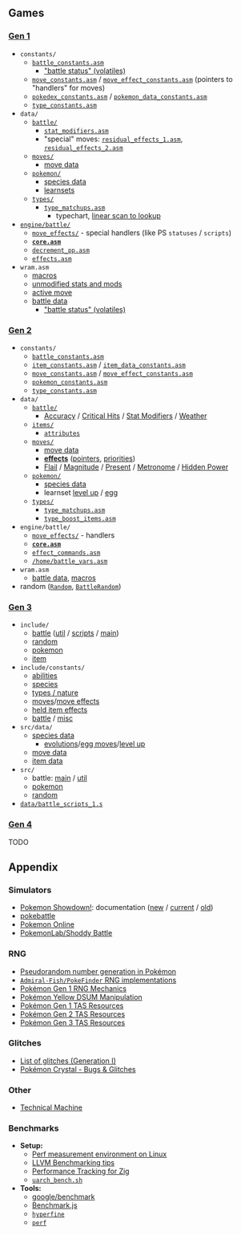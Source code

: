 ## Games

### [Gen 1](https://github.com/pret/pokered)

- `constants/`
  - [`battle_constants.asm`](https://pkmn.cc/pokeredconstants/battle_constants.asm)
    - ["battle status" (volatiles)](https://pkmn.cc/pokeredconstants/battle_constants.asm#L73-L100)
  - [`move_constants.asm`](https://pkmn.cc/pokeredconstants/move_constants.asm) /
    [`move_effect_constants.asm`](https://pkmn.cc/pokeredconstants/move_effect_constants.asm)
    (pointers to "handlers" for moves)
  - [`pokedex_constants.asm`](https://pkmn.cc/pokeredconstants/pokedex_constants.asm) /
    [`pokemon_data_constants.asm`](https://pkmn.cc/pokeredconstants/pokemon_data_constants.asm)
  - [`type_constants.asm`](https://pkmn.cc/pokeredconstants/type_constants.asm)
- `data/`
  - [`battle/`](https://github.com/pret/pokered/tree/master/data/battle)
    - [`stat_modifiers.asm`](https://pkmn.cc/pokereddata/battle/stat_modifiers.asm)
    - "special" moves:
      [`residual_effects_1.asm`](https://pkmn.cc/pokereddata/battle/residual_effects_1.asm),
      [`residual_effects_2.asm`](https://pkmn.cc/pokereddata/battle/residual_effects_2.asm)
  - [`moves/`](https://github.com/pret/pokered/tree/master/data/moves)
    - [move data](https://pkmn.cc/pokereddata/moves/moves.asm)
  - [`pokemon/`](https://github.com/pret/pokered/tree/master/data/pokemon)
    - [species data](https://github.com/pret/pokered/tree/master/data/pokemon/base_stats)
    - [learnsets](https://pkmn.cc/pokereddata/pokemon/evos_moves.asm)
  - [`types/`](https://github.com/pret/pokered/tree/master/data/types)
    - [`type_matchups.asm`](https://pkmn.cc/pokereddata/types/type_matchups.asm)
      - typechart, [linear scan to
        lookup](https://pkmn.cc/pokeredengine/battle/core.asm#L5230-L5289)
- [`engine/battle/`](https://pkmn.cc/pokeredengine/battle)
  - [`move_effects/`](https://github.com/pret/pokered/tree/master/engine/battle/move_effects) -
    special handlers (like PS `statuses` / `scripts`)
  - [**`core.asm`**](https://pkmn.cc/pokeredengine/battle/core.asm)
  - [`decrement_pp.asm`](https://pkmn.cc/pokeredengine/battle/decrement_pp.asm)
  - [`effects.asm`](https://pkmn.cc/pokeredengine/battle/effects.asm)
- `wram.asm`
  - [macros](https://pkmn.cc/pokeredmacros/wram.asm)
  - [unmodified stats and mods](https://pkmn.cc/pokeredwram.asm#L525)
  - [active move](https://pkmn.cc/pokeredwram.asm#L1156)
  - [battle data](https://pkmn.cc/pokeredwram.asm#L1232)
    - ["battle status" (volatiles)](https://pkmn.cc/pokeredwram.asm#L1261-L1284)

### [Gen 2](https://github.com/pret/pokecrystal)

- `constants/`
  - [`battle_constants.asm`](https://pkmn.cc/pokecrystalconstants/battle_constants.asm)
  - [`item_constants.asm`](https://pkmn.cc/pokecrystalconstants/item_constants.asm) /
    [`item_data_constants.asm`](https://pkmn.cc/pokecrystalconstants/item_data_constants.asm#L61-L135)
  - [`move_constants.asm`](https://pkmn.cc/pokecrystalconstants/move_constants.asm) /
    [`move_effect_constants.asm`](https://pkmn.cc/pokecrystalconstants/move_effect_constants.asm)
  - [`pokemon_constants.asm`](https://pkmn.cc/pokecrystalconstants/pokemon_constants.asm)
  - [`type_constants.asm`](https://pkmn.cc/pokecrystalconstants/type_constants.asm)
- `data/`
  - [`battle/`](https://github.com/pret/pokecrystal/tree/master/data/battle)
    - [Accuracy](https://pkmn.cc/pokecrystaldata/battle/accuracy_multipliers.asm) / [Critical
      Hits](https://pkmn.cc/pokecrystaldata/battle/critical_hit_chances.asm) / [Stat
      Modifiers](https://pkmn.cc/pokecrystaldata/battle/stat_multipliers.asm) /
      [Weather](https://pkmn.cc/pokecrystaldata/battle/weather_modifiers.asm)
  - [`items/`](https://github.com/pret/pokecrystal/tree/master/data/items)
    - [`attributes`](https://pkmn.cc/pokecrystaldata/items/attributes.asm)
  - [`moves/`](https://github.com/pret/pokecrystal/tree/master/data/moves)
    - [move data](https://pkmn.cc/pokecrystaldata/moves/moves.asm)
    - [**effects**](https://pkmn.cc/pokecrystaldata/moves/effects.asm)
      ([pointers](https://pkmn.cc/pokecrystaldata/moves/effects_pointers.asm),
      [priorities](https://pkmn.cc/pokecrystaldata/moves/effects_priorities.asm))
    - [Flail](https://pkmn.cc/pokecrystaldata/moves/flail_reversal_power.asm) /
      [Magnitude](https://pkmn.cc/pokecrystaldata/moves/magnitude_power.asm) /
      [Present](https://pkmn.cc/pokecrystaldata/moves/present_power.asm) /
      [Metronome](https://pkmn.cc/pokecrystaldata/moves/metronome_exception_moves.asm) / [Hidden
      Power](https://pkmn.cc/pokecrystalengine/battle/hidden_power.asm)
  - [`pokemon/`](https://github.com/pret/pokecrystal/tree/master/data/pokemon)
    - [species data](https://github.com/pret/pokecrystal/tree/master/data/pokemon/base_stats)
    - learnset [level up](https://pkmn.cc/pokecrystaldata/pokemon/evos_attacks.asm) /
      [egg](https://pkmn.cc/pokecrystaldata/pokemon/egg_moves.asm)
  - [`types/`](https://github.com/pret/pokecrystal/tree/master/data/types)
    - [`type_matchups.asm`](https://pkmn.cc/pokecrystaldata/types/type_matchups.asm)
    - [`type_boost_items.asm`](https://pkmn.cc/pokecrystaldata/types/type_boost_items.asm)
- `engine/battle/`
  - [`move_effects/`](https://github.com/pret/pokecrystal/tree/master/engine/battle/move_effects) -
    handlers
  - [**`core.asm`**](https://github.com/pret/pokecrystal/tree/master/engine/battle/core.asm)
  - [`effect_commands.asm`](https://pkmn.cc/pokecrystalengine/battle/effect_commands.asm)
  - [`/home/battle_vars.asm`](https://pkmn.cc/pokecrystalhome/battle_vars.asm)
- `wram.asm`
  - [battle data](https://pkmn.cc/pokecrystalwram.asm#L352-L621),
    [macros](https://pkmn.cc/pokecrystalmacros/wram.asm)
- random ([`Random`](https://pkmn.cc/pokecrystalhome/random.asm),
  [`BattleRandom`](https://pkmn.cc/pokecrystalengine/battle/core.asm#L6881-L6947))

### [Gen 3](https://github.com/pret/pokeemerald)

- `include/`
  - [battle](https://pkmn.cc/pokeemeraldinclude/battle.h)
    ([util](https://pkmn.cc/pokeemeraldinclude/battle_util.h) /
    [scripts](https://pkmn.cc/pokeemeraldinclude/battle_scripts.h) /
    [main](https://pkmn.cc/pokeemeraldinclude/battle_main.h))
  - [random](https://pkmn.cc/pokeemeraldinclude/random.h)
  - [pokemon](https://pkmn.cc/pokeemeraldinclude/pokemon.h#L160-L241)
  - [item](https://pkmn.cc/pokeemeraldinclude/item.h)
- `include/constants/`
  - [abilities](https://pkmn.cc/pokeemeraldinclude/constants/abilities.h)
  - [species](https://pkmn.cc/pokeemeraldinclude/constants/species.h)
  - [types / nature](https://pkmn.cc/pokeemeraldinclude/constants/pokemon.h)
  - [moves](https://pkmn.cc/pokeemeraldinclude/constants/moves.h)/[move
    effects](https://pkmn.cc/pokeemeraldinclude/constants/battle_move_effects.h)
  - [held item effects](https://pkmn.cc/pokeemeraldinclude/constants/hold_effects.h)
  - [battle](https://pkmn.cc/pokeemeraldinclude/constants/battle.h) /
    [misc](https://pkmn.cc/pokeemeraldinclude/constants/battle_script_commands.h)
- `src/data/`
  - [species data](https://pkmn.cc/pokeemeraldsrc/data/pokemon/base_stats.h)
    - [evolutions](https://pkmn.cc/pokeemeraldsrc/data/pokemon/evolution.h)/[egg
      moves](https://pkmn.cc/pokeemeraldsrc/data/pokemon/egg_moves.h)/[level
      up](https://pkmn.cc/pokeemeraldsrc/data/pokemon/level_up_learnsets.h)
  - [move data](https://pkmn.cc/pokeemeraldsrc/data/battle_moves.h)
  - [item data](https://pkmn.cc/pokeemeraldsrc/data/items.h)
- `src/`
  - battle: [main](https://pkmn.cc/pokeemeraldsrc/battle_main.c) /
    [util](https://pkmn.cc/pokeemeraldsrc/battle_util.c)
  - [pokemon](https://pkmn.cc/pokeemeraldsrc/pokemon.c)
  - [random](https://pkmn.cc/pokeemeraldsrc/random.c)
- [`data/battle_scripts_1.s`](https://pkmn.cc/pokeemeralddata/battle_scripts_1.s)

### [Gen 4](https://github.com/pret/pokediamond)

TODO

## Appendix

### Simulators

- [Pokemon Showdown!](https://github.com/smogon/pokemon-showdown): documentation
  ([new](https://gist.github.com/scheibo/c9ef943ef6e01e350940c8429c378e3b) /
  [current](https://raw.githubusercontent.com/smogon/pokemon-showdown/master/simulator-doc.txt) /
  [old](https://raw.githubusercontent.com/smogon/pokemon-showdown/master/old-simulator-doc.txt))
- [pokebattle](https://github.com/sarenji/pokebattle-sim)
- [Pokemon Online](https://github.com/po-devs/pokemon-online)
- [PokemonLab/Shoddy Battle](https://github.com/cathyjf/PokemonLab)

### RNG

- [Pseudorandom number generation in
  Pokémon](https://bulbapedia.bulbagarden.net/wiki/Pseudorandom_number_generation_in_Pokémon)
- [`Admiral-Fish/PokeFinder` RNG
  implementations](https://github.com/Admiral-Fish/PokeFinder/tree/master/Source/Core/RNG)
- [Pokémon Gen 1 RNG
  Mechanics](https://glitchcity.wiki/Luck_manipulation_(Generation_I)#Mechanics_of_the_RNG)
- [Pokémon Yellow DSUM
  Manipulation](http://wiki.pokemonspeedruns.com/index.php/Pokémon_Red/Blue/Yellow_DSum_Manipulation)
- [Pokémon Gen 1 TAS Resources](http://tasvideos.org/GameResources/GBx/PokemonGen1.html)
- [Pokémon Gen 2 TAS Resources](http://tasvideos.org/GameResources/GBx/PokemonGen2.html)
- [Pokémon Gen 3 TAS Resources](http://tasvideos.org/GameResources/GBx/PokemonGen3/RNG.html)

### Glitches

- [List of glitches (Generation
  I)](https://bulbapedia.bulbagarden.net/wiki/List_of_glitches_(Generation_I))
- [Pokémon Crystal - Bugs & Glitches](https://pkmn.cc/pokecrystaldocs/bugs_and_glitches.md)

### Other

- [Technical Machine](https://github.com/davidstone/technical-machine)

### Benchmarks

- **Setup:**
  - [Perf measurement environment on Linux](https://easyperf.net/blog/2019/08/02/Perf-measurement-environment-on-Linux)
  - [LLVM Benchmarking tips](https://llvm.org/docs/Benchmarking.html)
  - [Performance Tracking for Zig](https://github.com/ziglang/gotta-go-fast)
  - [`uarch_bench.sh`](https://github.com/travisdowns/uarch-bench/blob/master/uarch-bench.sh)
- **Tools:**
  - [google/benchmark](https://github.com/google/benchmark)
  - [Benchmark.js](https://benchmarkjs.com/)
  - [`hyperfine`](https://github.com/sharkdp/hyperfine)
  - [`perf`](https://perf.wiki.kernel.org/index.php/Main_Page)
